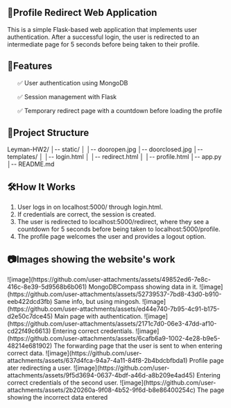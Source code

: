<h2>📜Profile Redirect Web Application</h2>

This is a simple Flask-based web application that implements user authentication. After a successful login, the user is redirected to an intermediate page for 5 seconds before being taken to their profile.

<h2>🚀Features</h2>

<ol>✅ User authentication using MongoDB</ol>
<ol>✅ Session management with Flask</ol>
<ol>✅ Temporary redirect page with a countdown before loading the profile</ol>

<h2>📂Project Structure</h2>
Leyman-HW2/
│-- static/
│   │-- dooropen.jpg
    │-- doorclosed.jpg
│-- templates/
│   │-- login.html
│   │-- redirect.html
│   │-- profile.html
│-- app.py
│-- README.md

<h2>🛠How It Works</h2>

1. User logs in on localhost:5000/ through login.html.
2. If credentials are correct, the session is created.
3. The user is redirected to localhost:5000/redirect, where they see a countdown for 5 seconds before being taken to localhost:5000/profile.
4. The profile page welcomes the user and provides a logout option.

<h2>📷Images showing the website's work</h2>
![image](https://github.com/user-attachments/assets/49852ed6-7e8c-416c-8e39-5d9568b6b061)
MongoDBCompass showing data in it.
![image](https://github.com/user-attachments/assets/52739537-7bd8-43d0-b910-eeb422dcd3fb)
Same info, but using mingosh.
![image](https://github.com/user-attachments/assets/ed44e740-7b95-4c91-b175-d2e50c7dce45)
Main page with authentication.
![image](https://github.com/user-attachments/assets/2171c7d0-06e3-47dd-af10-cd22f49c6613)
Entering correct credentials.
![image](https://github.com/user-attachments/assets/6cafb6a9-1002-4e28-b9e5-48214e681902)
The forwarding page that the user is sent to when entering correct data.
![image](https://github.com/user-attachments/assets/637d4fca-94a7-4a11-84f8-2b4bdcbfbda1)
Profile page ater redirecting a user.
![image](https://github.com/user-attachments/assets/9f5d3694-0637-4bdf-a46d-a8b209e4ad45)
Entering correct credentials of the second user.
![image](https://github.com/user-attachments/assets/2b20260a-9f08-4b52-9f6d-b8e86400254c)
The page showing the incorrect data entered





